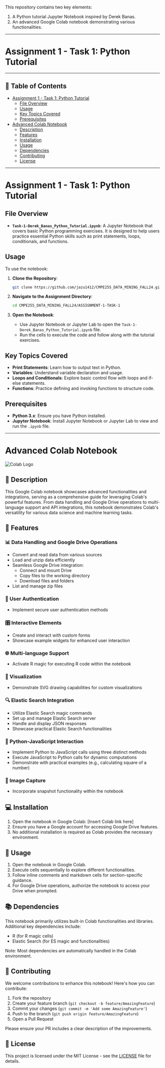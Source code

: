 This repository contains two key elements:
1. A Python tutorial Jupyter Notebook inspired by Derek Banas.
2. An advanced Google Colab notebook demonstrating various functionalities.

---

# Assignment 1 - Task 1: Python Tutorial

---

## 📌 Table of Contents
- [Assignment 1 - Task 1: Python Tutorial](#assignment-1---task-1-python-tutorial)
  - [File Overview](#file-overview)
  - [Usage](#usage)
  - [Key Topics Covered](#key-topics-covered)
  - [Prerequisites](#prerequisites)
- [Advanced Colab Notebook](#advanced-colab-notebook)
  - [Description](#-description)
  - [Features](#-features)
  - [Installation](#-installation)
  - [Usage](#-usage)
  - [Dependencies](#-dependencies)
  - [Contributing](#-contributing)
  - [License](#-license)

---

# Assignment 1 - Task 1: Python Tutorial

## File Overview

- **`Task-1-Derek_Banas_Python_Tutorial.ipynb`**: A Jupyter Notebook that covers basic Python programming exercises. It is designed to help users practice essential Python skills such as print statements, loops, conditionals, and functions.

## Usage

To use the notebook:

1. **Clone the Repository**:
   ```bash
   git clone https://github.com/jazu1412/CMPE255_DATA_MINING_FALL24.git
   ```

2. **Navigate to the Assignment Directory**:
   ```bash
   cd CMPE255_DATA_MINING_FALL24/ASSIGNMENT-1-TASK-1
   ```

3. **Open the Notebook**:
   - Use Jupyter Notebook or Jupyter Lab to open the `Task-1-Derek_Banas_Python_Tutorial.ipynb` file.
   - Run the cells to execute the code and follow along with the tutorial exercises.

## Key Topics Covered

- **Print Statements**: Learn how to output text in Python.
- **Variables**: Understand variable declaration and usage.
- **Loops and Conditionals**: Explore basic control flow with loops and if-else statements.
- **Functions**: Practice defining and invoking functions to structure code.

## Prerequisites

- **Python 3.x**: Ensure you have Python installed.
- **Jupyter Notebook**: Install Jupyter Notebook or Jupyter Lab to view and run the `.ipynb` file.

---

# Advanced Colab Notebook

![Colab Logo](https://colab.research.google.com/img/colab_favicon_256px.png)

## 📝 Description

This Google Colab notebook showcases advanced functionalities and integrations, serving as a comprehensive guide for leveraging Colab's powerful features. From data handling and Google Drive operations to multi-language support and API integrations, this notebook demonstrates Colab's versatility for various data science and machine learning tasks.

## 🚀 Features

### 📊 Data Handling and Google Drive Operations
- Convert and read data from various sources
- Load and unzip data efficiently
- Seamless Google Drive integration:
  - Connect and mount Drive
  - Copy files to the working directory
  - Download files and folders
- List and manage zip files

### 🔐 User Authentication
- Implement secure user authentication methods

### 🎛️ Interactive Elements
- Create and interact with custom forms
- Showcase example widgets for enhanced user interaction

### 🌐 Multi-language Support
- Activate R magic for executing R code within the notebook

### 🎨 Visualization
- Demonstrate SVG drawing capabilities for custom visualizations

### 🔍 Elastic Search Integration
- Utilize Elastic Search magic commands
- Set up and manage Elastic Search server
- Handle and display JSON responses
- Showcase practical Elastic Search functionalities

### 🔗 Python-JavaScript Interaction
- Implement Python to JavaScript calls using three distinct methods
- Execute JavaScript to Python calls for dynamic computations
- Demonstrate with practical examples (e.g., calculating square of a number)

### 📸 Image Capture
- Incorporate snapshot functionality within the notebook

## 💻 Installation

1. Open the notebook in Google Colab: [Insert Colab link here]
2. Ensure you have a Google account for accessing Google Drive features.
3. No additional installation is required as Colab provides the necessary environment.

## 🔧 Usage

1. Open the notebook in Google Colab.
2. Execute cells sequentially to explore different functionalities.
3. Follow inline comments and markdown cells for section-specific guidance.
4. For Google Drive operations, authorize the notebook to access your Drive when prompted.

## 📚 Dependencies

This notebook primarily utilizes built-in Colab functionalities and libraries. Additional key dependencies include:

- R (for R magic cells)
- Elastic Search (for ES magic and functionalities)

Note: Most dependencies are automatically handled in the Colab environment.

## 👥 Contributing

We welcome contributions to enhance this notebook! Here's how you can contribute:

1. Fork the repository
2. Create your feature branch (`git checkout -b feature/AmazingFeature`)
3. Commit your changes (`git commit -m 'Add some AmazingFeature'`)
4. Push to the branch (`git push origin feature/AmazingFeature`)
5. Open a Pull Request

Please ensure your PR includes a clear description of the improvements.

## 📄 License

This project is licensed under the MIT License - see the [LICENSE](LICENSE) file for details.

